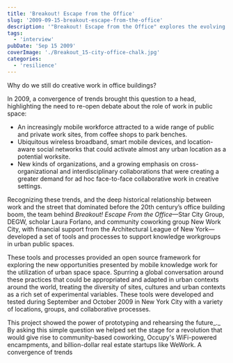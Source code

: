 ```yaml
---
title: 'Breakout! Escape from the Office'
slug: '2009-09-15-breakout-escape-from-the-office'
description: '"Breakout! Escape from the Office" explores the evolving landscape of creative work beyond traditional office spaces. The post delves into how a mobile workforce, ubiquitous technology, and collaborative innovations are redefining work environments. It questions the necessity of office buildings in an era where public spaces can serve as vibrant, flexible work sites. This shift echoes historical work patterns and invites a fresh dialogue on the future of workspaces.'
tags:
  - 'interview'
pubDate: 'Sep 15 2009'
coverImage: './Breakout_15-city-office-chalk.jpg'
categories:
  - 'resilience'
---
```



Why do we still do creative work in office buildings?

In 2009, a convergence of trends brought this question to a head, highlighting the need to re-open debate about the role of work in public space:

- An increasingly mobile workforce attracted to a wide range of public and private work sites, from coffee shops to park benches.
- Ubiquitous wireless broadband, smart mobile devices, and location-aware social networks that could activate almost any urban location as a potential worksite.
- New kinds of organizations, and a growing emphasis on cross-organizational and interdisciplinary collaborations that were creating a greater demand for ad hoc face-to-face collaborative work in creative settings.

Recognizing these trends, and the deep historical relationship between work and the street that dominated before the 20th century’s office building boom, the team behind _Breakout! Escape From the Office_—Star City Group, DEGW, scholar Laura Forlano, and community coworking group New Work City, with financial support from the Architectural League of New York—developed a set of tools and processes to support knowledge workgroups in urban public spaces.

These tools and processes provided an open source framework for exploring the new opportunities presented by mobile knowledge work for the utilization of urban space space. Spurring a global conversation around these practices that could be appropriated and adapted in urban contexts around the world, treating the diversity of sites, cultures and urban contexts as a rich set of experimental variables. These tools were developed and tested during September and October 2009 in New York City with a variety of locations, groups, and collaborative processes.

This project showed the power of prototyping and rehearsing the future_._ By asking this simple question we helped set the stage for a revolution that would give rise to community-based coworking, Occupy's WiFi-powered encampments, and billion-dollar real estate startups like WeWork. A convergence of trends

